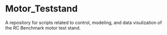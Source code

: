 # Motor_Teststand
 A repository for scripts related to control, modeling, and data visulization of the RC Benchmark motor test stand.
